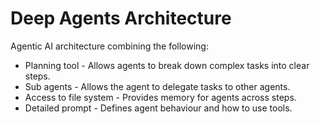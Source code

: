 # Deep Agents Architecture
Agentic AI architecture combining the following:
- Planning tool - Allows agents to break down complex tasks into clear steps.
- Sub agents - Allows the agent to delegate tasks to other agents.
- Access to file system - Provides memory for agents across steps.
- Detailed prompt - Defines agent behaviour and how to use tools.
